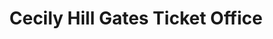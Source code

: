 ---
title: "Cecily Hill Gates Ticket Office"
url: /cirencester/cecily-hill-gates-ticket-office/
shop: ticket
---